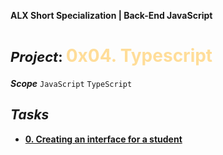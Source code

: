 **ALX Short Specialization | Back-End JavaScript**
**<h1><span style="font-size: 22px;">***Project***: </span><span style="color: #ffdd99;">0x04. Typescript</span></h1>**
***Scope*** `JavaScript` `TypeScript`
## ***Tasks***
* **[0. Creating an interface for a student](task_0/js/main.ts)**
